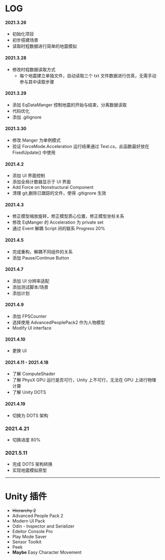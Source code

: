 # LOG

#### 2021.3.26

- 初始化项目
- 初步搭建场景
- 读取时程数据进行简单的地震模拟

#### 2021.3.28

- 修改时程数据读取方式
  - 每个地震建立单独文件，自动读取三个 txt 文件数据进行仿真，无需手动参与其中读取步骤

#### 2021.3.29

- 添加 EqDataManger 控制地震的开始与结束，分离数据读取
- 代码优化
- 添加 .gitignore

#### 2021.3.30

- 修改 Manger 为单例模式
- 验证 ForceMode.Acceleration 运行结果通过 Test.cs，此函数最好放在 FixedUpdate() 中使用

#### 2021.4.2

- 添加 UI 界面控制
- 添加全局计数器显示于 UI 界面
- Add Force on Nonstructural Component
- 清理 git,删除已跟踪的文件，使得 .gitignore 生效

#### 2021.4.3

- 修正模型缩放旋转，修正模型质心位置，修正模型坐标关系
- 修改 EqManger 的 Acceleration 为 private set
- 通过 Event 解耦 Script 间的联系 Progress 20%

#### 2021.4.5

- 完成重构，解耦不同组件的关系
- 添加 Pause/Continue Button

#### 2021.4.7

- 添加 UI 分辨率适配
- 添加测试脚本/场景
- 添加计划

#### 2021.4.9

- 添加 FPSCounter
- 选择使用 AdvancedPeoplePack2 作为人物模型
- Modify UI interface

#### 2021.4.10

- 更换 UI

#### 2021.4.11 - 2021.4.18

- 了解 ComputeShader
- 了解 PhysX GPU 运行是否可行，Unity 上不可行，无法在 GPU 上进行物理计算
- 了解 Unity DOTS

#### 2021.4.19

- 切换为 DOTS 架构

### 2021.4.21

- 切换进度 80%

### 2021.5.11

- 完成 DOTS 架构转换
- 实现地震模拟原型

---

# Unity 插件

- ~~Hierarchy 2~~
- Advanced People Pack 2
- Modern UI Pack
- Odin - Inspector and Serializer
- Edeitor Console Pro
- Play Mode Saver
- Sensor Toolkit
- Peek
- **Maybe** Easy Character Movement
